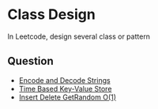 # Class Design
In Leetcode, design several class or pattern
## Question
+ [Encode and Decode Strings](https://www.lintcode.com/problem/659/)
+ [Time Based Key-Value Store](https://leetcode.cn/problems/time-based-key-value-store/)
+ [Insert Delete GetRandom O(1)](https://leetcode.cn/problems/insert-delete-getrandom-o1/)